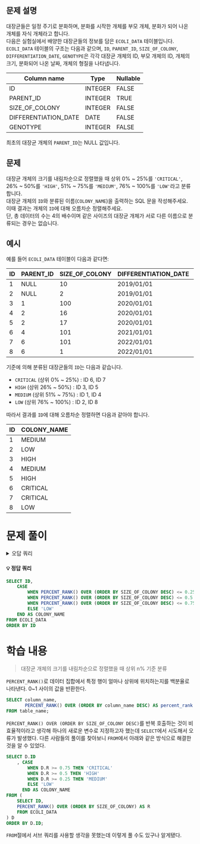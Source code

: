 ## 문제 설명

대장균들은 일정 주기로 분화하며, 분화를 시작한 개체를 부모 개체, 분화가 되어 나온 개체를 자식 개체라고 합니다.  
다음은 실험실에서 배양한 대장균들의 정보를 담은 `ECOLI_DATA` 테이블입니다.  
`ECOLI_DATA` 테이블의 구조는 다음과 같으며, `ID`, `PARENT_ID`, `SIZE_OF_COLONY`, `DIFFERENTIATION_DATE`, `GENOTYPE`은 각각 대장균 개체의 ID, 부모 개체의 ID, 개체의 크기, 분화되어 나온 날짜, 개체의 형질을 나타냅니다.

| Column name           | Type     | Nullable |
|-----------------------|----------|----------|
| ID                    | INTEGER  | FALSE    |
| PARENT_ID             | INTEGER  | TRUE     |
| SIZE_OF_COLONY        | INTEGER  | FALSE    |
| DIFFERENTIATION_DATE  | DATE     | FALSE    |
| GENOTYPE              | INTEGER  | FALSE    |

최초의 대장균 개체의 `PARENT_ID`는 NULL 값입니다.

## 문제

대장균 개체의 크기를 내림차순으로 정렬했을 때 상위 0% ~ 25%를 `'CRITICAL'`, 26% ~ 50%를 `'HIGH'`, 51% ~ 75%를 `'MEDIUM'`, 76% ~ 100%를 `'LOW'`라고 분류합니다.  
대장균 개체의 `ID`와 분류된 이름(`COLONY_NAME`)을 출력하는 SQL 문을 작성해주세요. 이때 결과는 개체의 `ID`에 대해 오름차순 정렬해주세요.  
단, 총 데이터의 수는 4의 배수이며 같은 사이즈의 대장균 개체가 서로 다른 이름으로 분류되는 경우는 없습니다.

## 예시

예를 들어 `ECOLI_DATA` 테이블이 다음과 같다면:

| ID | PARENT_ID | SIZE_OF_COLONY | DIFFERENTIATION_DATE | GENOTYPE |
|----|-----------|----------------|----------------------|----------|
| 1  | NULL      | 10             | 2019/01/01           | 5        |
| 2  | NULL      | 2              | 2019/01/01           | 3        |
| 3  | 1         | 100            | 2020/01/01           | 4        |
| 4  | 2         | 16             | 2020/01/01           | 4        |
| 5  | 2         | 17             | 2020/01/01           | 6        |
| 6  | 4         | 101            | 2021/01/01           | 22       |
| 7  | 6         | 101            | 2022/01/01           | 23       |
| 8  | 6         | 1              | 2022/01/01           | 27       |

기준에 의해 분류된 대장균들의 `ID`는 다음과 같습니다.

- `CRITICAL` (상위 0% ~ 25%) : ID 6, ID 7
- `HIGH` (상위 26% ~ 50%) : ID 3, ID 5
- `MEDIUM` (상위 51% ~ 75%) : ID 1, ID 4
- `LOW` (상위 76% ~ 100%) : ID 2, ID 8

따라서 결과를 `ID`에 대해 오름차순 정렬하면 다음과 같아야 합니다.

| ID | COLONY_NAME |
|----|-------------|
| 1  | MEDIUM      |
| 2  | LOW         |
| 3  | HIGH        |
| 4  | MEDIUM      |
| 5  | HIGH        |
| 6  | CRITICAL    |
| 7  | CRITICAL    |
| 8  | LOW         |

# 문제 풀이
<details>
<summary>오답 쿼리</summary>
<div markdown="1">

#### 오답1
```SQL
첫 번째 시도 풀지 못함
```
</div>
</details>


#### 💡 정답 쿼리  
```SQL
SELECT ID, 
    CASE 
        WHEN PERCENT_RANK() OVER (ORDER BY SIZE_OF_COLONY DESC) <= 0.25 THEN 'CRITICAL'
        WHEN PERCENT_RANK() OVER (ORDER BY SIZE_OF_COLONY DESC) <= 0.5 THEN 'HIGH'
        WHEN PERCENT_RANK() OVER (ORDER BY SIZE_OF_COLONY DESC) <= 0.75 THEN 'MEDIUM'
        ELSE 'LOW'
    END AS COLONY_NAME
FROM ECOLI_DATA
ORDER BY ID
```
# 학습 내용
>대장균 개체의 크기를 내림차순으로 정렬했을 때 상위 n% 기준 분류


`PERCENT_RANK()`로 데이터 집합에서 특정 행이 얼마나 상위에 위치하는지를 백분율로 나타낸다. 0~1 사이의 값을 반환한다.
```sql
SELECT column_name,
       PERCENT_RANK() OVER (ORDER BY column_name DESC) AS percent_rank
FROM table_name;
```
`PERCENT_RANK() OVER (ORDER BY SIZE_OF_COLONY DESC)`를 반복 호출하는 것이 비효율적이라고 생각해 하나의 새로운 변수로 지정하고자 했는데 `SELECT`에서 시도해서 오류가 발생했다. 다른 사람들의 풀이를 찾아보니 `FROM`에서 아래와 같은 방식으로 해결한 것을 알 수 있었다.
```SQL
SELECT D.ID
    , CASE
        WHEN D.R >= 0.75 THEN 'CRITICAL'
        WHEN D.R >= 0.5 THEN 'HIGH'
        WHEN D.R >= 0.25 THEN 'MEDIUM'
        ELSE 'LOW'
      END AS COLONY_NAME
FROM (
    SELECT ID, 
    PERCENT_RANK() OVER (ORDER BY SIZE_OF_COLONY) AS R
    FROM ECOLI_DATA
) D
ORDER BY D.ID;
```
`FROM`절에서 서브 쿼리를 사용할 생각을 못했는데 이렇게 풀 수도 있구나 알게됐다.